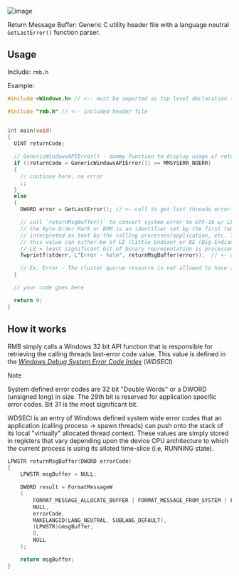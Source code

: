 ![image](https://github.com/PlatinumVoyager/RMB/assets/116006542/91315e15-e29a-4a91-beda-c992450b2375)

Return Message Buffer: Generic C utility header file with a language neutral `GetLastError()` function parser.

## Usage
Include: `rmb.h`

Example: 
```c 
#include <Windows.h> // <-- must be imported as top level declaration (topmost header file)

#include "rmb.h" // <-- included header file


int main(void)
{
  UINT returnCode;

  // GenericWindowsAPIError() - dummy function to display usage of returnMsgBuffer()
  if ((returnCode = GenericWindowsAPIError()) == MMSYSERR_NOERR)
  {
    // continue here, no error
    ;;
  }
  else
  {
    DWORD error = GetLastError(); // <- call to get last threads error-code value

    // call `returnMsgBuffer()` to convert system error to UTF-16 w/ LE BOM (Byte order Mark)
    // the Byte Order Mark or BOM is an identifier set by the first two bytes in a data stream that is to be
    // interpreted as text by the calling processes/application, etc. The BOM defines the endian value of the data stream.
    // this value can either be of LE (Little Endian) or BE (Big Endian) variants.
    // LE = least significant bit of binary representation is processed first. BE = most significant bit of binary representation is processed first.
    fwprintf(stderr, L"Error - %s\n", returnMsgBuffer(error));  // <- a.k.a convert system bit error message to a human readable text string and print to standard out

    // Ex: Error - The cluster quorum resource is not allowed to have any dependencies.
  }

  // your code goes here

  return 0;
}
```

## How it works
RMB simply calls a Windows 32 bit API function that is responsible for retrieving the calling threads last-error code value. This value is defined in the 
<a href="https://learn.microsoft.com/en-us/windows/win32/debug/system-error-codes#system-error-codes"><i>Windows Debug System Error Code Index</i></a>
(*WDSECI*)

> [!NOTE]
System defined error codes are 32 bit "Double Words" or a DWORD (unsigned long) in size. The 29th bit is reserved for application specific error codes. Bit 31 is the most significant bit.

WDSECI is an entry of Windows defined system wide error codes that an application (calling process -> spawn threads) can push onto the stack of its local "virtually" allocated thread context. These values are simply stored in registers that vary depending upon the device CPU architecture to which the current process is using its alloted time-slice (i.e, RUNNING state).


```c
LPWSTR returnMsgBuffer(DWORD errorCode)
{
    LPWSTR msgBuffer = NULL;

    DWORD result = FormatMessageW
    (
        FORMAT_MESSAGE_ALLOCATE_BUFFER | FORMAT_MESSAGE_FROM_SYSTEM | FORMAT_MESSAGE_IGNORE_INSERTS,
        NULL,
        errorCode,
        MAKELANGID(LANG_NEUTRAL, SUBLANG_DEFAULT),
        (LPWSTR)&msgBuffer,
        0,
        NULL
    );

    return msgBuffer;
}
```
